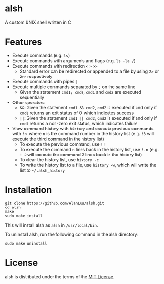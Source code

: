 # alsh
A custom UNIX shell written in C

# Features
- Execute commands (e.g. `ls`)
- Execute commands with arguments and flags (e.g. `ls -la /`)
- Execute commands with redirection `<` `>` `>>`
    - Standard error can be redirected or appended to a file by using `2>` or `2>>` respectively
- Execute commands with pipes `|`
- Execute multiple commands separated by `;` on the same line
    - Given the statement `cmd1; cmd2`, `cmd1` and `cmd2` are executed sequentially
- Other operators
    - `&&`: Given the statement `cmd1 && cmd2`, `cmd2` is executed if and only if `cmd1` returns an exit status of 0, which indicates success
    - `||`: Given the statement `cmd1 || cmd2`, `cmd2` is executed if and only if `cmd1` returns a non-zero exit status, which indicates failure
- View command history with `history` and execute previous commands with `!n`, where `n` is the command number in the history list (e.g. `!3` will execute the third command in the history list)
    - To execute the previous command, use `!!`
    - To execute the command `n` lines back in the history list, use `!-n` (e.g. `!-2` will execute the command 2 lines back in the history list)
    - To clear the history list, use `history -c`
    - To write the history list to a file, use `history -w`, which will write the list to `~/.alsh_history`

# Installation
```
git clone https://github.com/AlanLuu/alsh.git
cd alsh
make
sudo make install
```
This will install alsh as `alsh` in `/usr/local/bin`.

To uninstall alsh, run the following command in the alsh directory:
```
sudo make uninstall
```

# License
alsh is distributed under the terms of the [MIT License](https://github.com/AlanLuu/alsh/blob/main/LICENSE).
